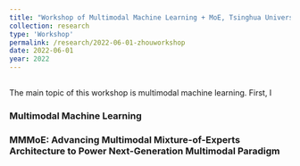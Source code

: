 ```yaml
---
title: "Workshop of Multimodal Machine Learning + MoE, Tsinghua University"
collection: research
type: 'Workshop'
permalink: /research/2022-06-01-zhouworkshop
date: 2022-06-01
year: 2022
---
```


##

The main topic of this workshop is multimodal machine learning. First, I

### Multimodal Machine Learning

### MMMoE: Advancing Multimodal Mixture-of-Experts Architecture to Power Next-Generation Multimodal Paradigm
